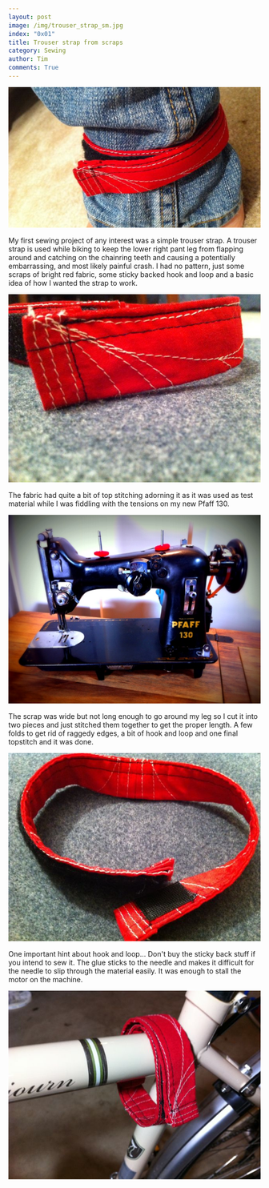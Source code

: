 ```yaml
---
layout: post
image: /img/trouser_strap_sm.jpg
index: "0x01"
title: Trouser strap from scraps
category: Sewing
author: Tim
comments: True
---
```

![Trouser strap on ankle](/img/trouser_strap/ankle.jpg)

My first sewing project of any interest was a simple trouser strap. A trouser
strap is used while biking to keep the lower right pant leg from flapping
around and catching on the chainring teeth and causing a potentially
embarrassing, and most likely painful crash.  I had no pattern, just some
scraps of bright red fabric, some sticky backed hook and loop and a basic idea
of how I wanted the strap to work.

![Closeup trouser strap](/img/trouser_strap/closeup.jpg)

The fabric had quite a bit of top stitching adorning it as it was used as test
material while I was fiddling with the tensions on my new Pfaff 130.

![Pfaff 130-6](/img/trouser_strap/pfaff_130.jpg)

The scrap was wide but not long enough to go around my leg so I cut it into two
pieces and just stitched them together to get the proper length. A few folds to
get rid of raggedy edges, a bit of hook and loop and one final topstitch and it
was done.

![Full view strap](/img/trouser_strap/full_view.jpg)

One important hint about hook and loop... Don't buy the sticky back stuff if
you intend to sew it. The glue sticks to the needle and makes it difficult for
the needle to slip through the material easily. It was enough to stall the
motor on the machine.

![On Bike](/img/trouser_strap/on_bike.jpg)
